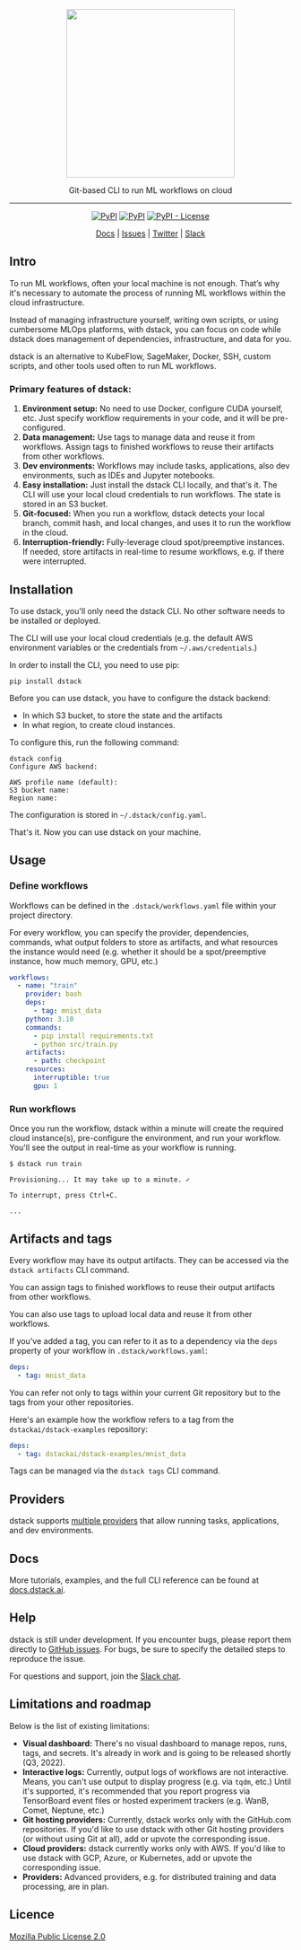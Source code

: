 <div align="center">
<img src="https://raw.githubusercontent.com/dstackai/dstack/master/docs/assets/logo.svg" width="300px"/>    

Git-based CLI to run ML workflows on cloud
______________________________________________________________________


[![PyPI](https://img.shields.io/github/workflow/status/dstackai/dstack/Build?style=for-the-badge)](https://github.com/dstackai/dstack/actions/workflows/build.yml)
[![PyPI](https://img.shields.io/pypi/v/dstack?style=for-the-badge)](https://pypi.org/project/dstack/)
[![PyPI - License](https://img.shields.io/pypi/l/dstack?style=for-the-badge&color=blue)](https://github.com/dstackai/dstack/blob/master/LICENSE.md)

[Docs](https://docs.dstack.ai) | [Issues](https://github.com/dstackai/dstack/issues) | [Twitter](https://twitter.com/dstackai) | [Slack](https://join.slack.com/t/dstackai/shared_invite/zt-xdnsytie-D4qU9BvJP8vkbkHXdi6clQ)

</div>

## Intro

To run ML workflows, often your local machine is not enough. 
That’s why it's necessary to automate the process of running ML workflows within the cloud infrastructure.

Instead of managing infrastructure yourself, writing own scripts, or using cumbersome MLOps platforms, with dstack, 
you can focus on code while dstack does management of dependencies, infrastructure, and data for you.

dstack is an alternative to KubeFlow, SageMaker, Docker, SSH, custom scripts, and other tools used often to
run ML workflows.

### Primary features of dstack:

1. **Environment setup:** No need to use Docker, configure CUDA yourself, etc. Just specify workflow 
    requirements in your code, and it will be pre-configured.
2. **Data management:** Use tags to manage data and reuse it from workflows.
    Assign tags to finished workflows to reuse their artifacts from other workflows.
3. **Dev environments:** Workflows may include tasks, applications, also dev environments, such as 
    IDEs and Jupyter notebooks.
4. **Easy installation:** Just install the dstack CLI locally, and that's it.
    The CLI will use your local cloud credentials to run workflows. 
    The state is stored in an S3 bucket.
5. **Git-focused:** When you run a workflow, dstack detects your local branch, commit hash, and local changes, 
    and uses it to run the workflow in the cloud.
6. **Interruption-friendly:** Fully-leverage cloud spot/preemptive instances.
    If needed, store artifacts in real-time to resume workflows, e.g. if there were interrupted.

## Installation

To use dstack, you'll only need the dstack CLI. No other software needs to be installed or deployed.

The CLI will use your local cloud credentials (e.g. the default AWS environment variables 
or the credentials from `~/.aws/credentials`.)

In order to install the CLI, you need to use pip:

```shell
pip install dstack
```

Before you can use dstack, you have to configure the dstack backend:

 * In which S3 bucket, to store the state and the artifacts
 * In what region, to create cloud instances.

To configure this, run the following command:

```shell
dstack config
Configure AWS backend:

AWS profile name (default):
S3 bucket name:
Region name:
```

The configuration is stored in `~/.dstack/config.yaml`.

That's it. Now you can use dstack on your machine.

## Usage

### Define workflows

Workflows can be defined in the `.dstack/workflows.yaml` file within your 
project directory.

For every workflow, you can specify the provider, dependencies, commands, what output 
folders to store as artifacts, and what resources the instance would need (e.g. whether it should be a 
spot/preemptive instance, how much memory, GPU, etc.)

```yaml
workflows:
  - name: "train"
    provider: bash
    deps:
      - tag: mnist_data
    python: 3.10
    commands:
      - pip install requirements.txt
      - python src/train.py
    artifacts: 
      - path: checkpoint
    resources:
      interruptible: true
      gpu: 1
```

### Run workflows

Once you run the workflow, dstack within a minute will create the required cloud instance(s), pre-configure
the environment, and run your workflow. You'll see the output in real-time as your 
workflow is running.

```shell
$ dstack run train

Provisioning... It may take up to a minute. ✓

To interrupt, press Ctrl+C.

...
```

## Artifacts and tags

Every workflow may have its output artifacts. They can be accessed via the `dstack artifacts` CLI command.

You can assign tags to finished workflows to reuse their output artifacts from other workflows.

You can also use tags to upload local data and reuse it from other workflows.

If you've added a tag, you can refer to it as to a dependency via the `deps` property of your workflow 
in `.dstack/workflows.yaml`:

```yaml
deps:
  - tag: mnist_data
```

You can refer not only to tags within your current Git repository but to the tags from your other 
repositories.

Here's an example how the workflow refers to a tag from the `dstackai/dstack-examples` repository:

```yaml
deps:
  - tag: dstackai/dstack-examples/mnist_data
```

Tags can be managed via the `dstack tags` CLI command.

## Providers

dstack supports [multiple providers](https://docs.dstack.ai/reference/workflows/#providers) that allow running tasks, applications, 
and dev environments.

## Docs

More tutorials, examples, and the full CLI reference can be found at [docs.dstack.ai](https://docs.dstack.ai).

## Help

dstack is still under development. If you encounter bugs, please report them directly 
to [GitHub issues](https://github.com/dstackai/dstack/issues).
For bugs, be sure to specify the detailed steps to reproduce the issue.

For questions and support, join the [Slack chat](https://join.slack.com/t/dstackai/shared_invite/zt-xdnsytie-D4qU9BvJP8vkbkHXdi6clQ).

## Limitations and roadmap

Below is the list of existing limitations:

- **Visual dashboard:** There's no visual dashboard to manage repos, runs, tags, and secrets. 
  It's already in work and is going to be released shortly (Q3, 2022).
- **Interactive logs:** Currently, output logs of workflows are not interactive. Means, you can't 
  use output to display progress (e.g. via `tqdm`, etc.) Until it's supported, it's recommended that 
  you report progress via TensorBoard event files or hosted experiment trackers (e.g. WanB, Comet, 
  Neptune, etc.) 
- **Git hosting providers:** Currently, dstack works only with the GitHub.com repositories. If you'd like to use
  dstack with other Git hosting providers (or without using Git at all), add or upvote the 
  corresponding issue.
- **Cloud providers:** dstack currently works only with AWS. If you'd like to use dstack with GCP, 
  Azure, or Kubernetes, add or upvote the corresponding issue.
- **Providers:** Advanced providers, e.g. for distributed training and data processing, are in plan.

##  Licence

[Mozilla Public License 2.0](LICENSE.md)